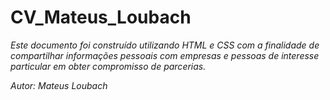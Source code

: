 # CV_Mateus_Loubach

*Este documento foi construído utilizando HTML e CSS com a finalidade de compartilhar informações pessoais com empresas e pessoas de interesse particular em obter compromisso de parcerias.*

*Autor: Mateus Loubach*
